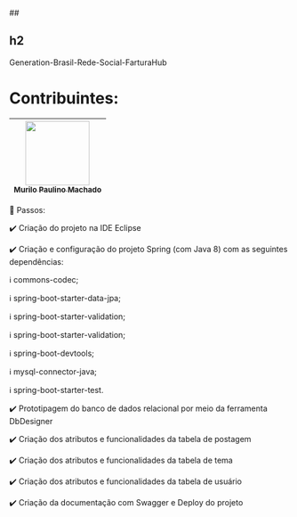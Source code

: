##<h2>h2</h2> Generation-Brasil-Rede-Social-FarturaHub

# Contribuintes:

[<img src="https://avatars.githubusercontent.com/u/67028249?s=400&u=f8af52940311acbcefe3d2c61b8d8a337fe03d05&v=4" width=115 > <br> <sub> Murilo Paulino Machado </sub>](https://github.com/murilo-pm) |
| :---: |  

:beginner: Passos:

:heavy_check_mark: Criação do projeto na IDE Eclipse 


:heavy_check_mark: Criação e configuração do projeto Spring (com Java 8) com as seguintes dependências:

  :information_source: commons-codec;

  :information_source: spring-boot-starter-data-jpa;

  :information_source: spring-boot-starter-validation;

  :information_source: spring-boot-starter-validation;

  :information_source: spring-boot-devtools;

  :information_source: mysql-connector-java;

  :information_source: spring-boot-starter-test.


:heavy_check_mark: Prototipagem do banco de dados relacional por meio da ferramenta DbDesigner


:heavy_check_mark: Criação dos atributos e funcionalidades da tabela de postagem


:heavy_check_mark: Criação dos atributos e funcionalidades da tabela de tema


:heavy_check_mark: Criação dos atributos e funcionalidades da tabela de usuário


:heavy_check_mark: Criação da documentação com Swagger e Deploy do projeto
